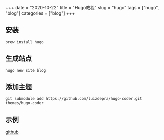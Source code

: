 +++ 
date = "2020-10-22"
title = "Hugo教程"
slug = "hugo" 
tags = ["hugo", "blog"]
categories = ["blog"]
+++

## 安装
```
brew install hugo
```

## 生成站点
```
hugo new site blog
```

## 添加主题
```
git submodule add https://github.com/luizdepra/hugo-coder.git themes/hugo-coder
```

## 示例
[github](https://github.com/luizdepra/hugo-coder/tree/master/exampleSite)
